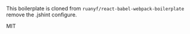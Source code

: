 This boilerplate is cloned from  `ruanyf/react-babel-webpack-boilerplate`
remove the .jshint configure.


MIT

